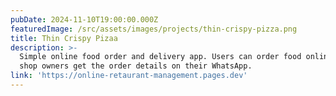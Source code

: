 ```yaml
---
pubDate: 2024-11-10T19:00:00.000Z
featuredImage: /src/assets/images/projects/thin-crispy-pizza.png
title: Thin Crispy Pizaa
description: >-
  Simple online food order and delivery app. Users can order food online and the
  shop owners get the order details on their WhatsApp.
link: 'https://online-retaurant-management.pages.dev'
---
```


